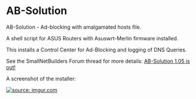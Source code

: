 # AB-Solution
AB-Solution - Ad-blocking with amalgamated hosts file.

A shell script for ASUS Routers 
with Asuswrt-Merlin firmware installed.

This installs a Control Center for Ad-Blocking
and logging of DNS Queries.

See the SmallNetBuilders Forum thread for more details:
<a href="http://www.snbforums.com/threads/ab-solution-1-05-is-out.31291/">AB-Solution 1.05 is out!</a>

A screenshot of the installer:

<a href="http://imgur.com/RAnMIBg"><img src="http://i.imgur.com/RAnMIBg.png" title="source: imgur.com" /></a>

